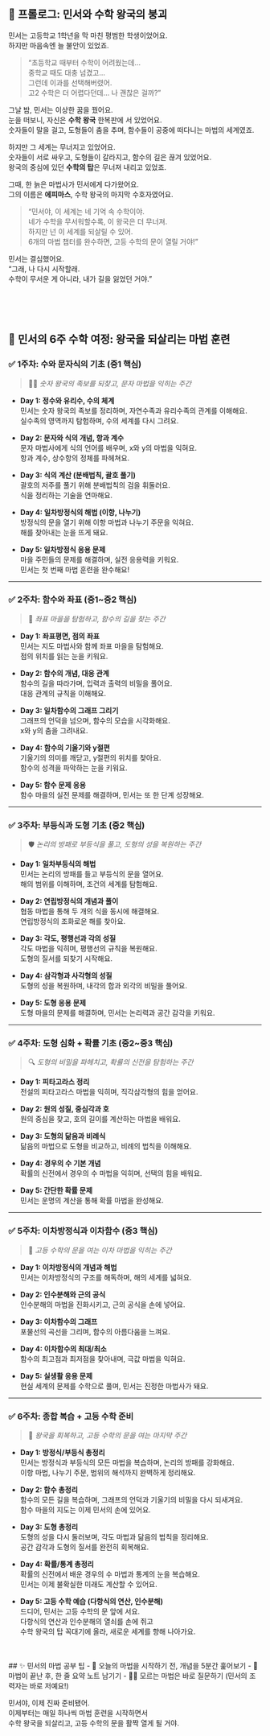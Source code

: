 ## 📖 프롤로그: 민서와 수학 왕국의 붕괴

민서는 고등학교 1학년을 막 마친 평범한 학생이었어요.  
하지만 마음속엔 늘 불안이 있었죠.

> “초등학교 때부터 수학이 어려웠는데…  
> 중학교 때도 대충 넘겼고…  
> 그런데 이과를 선택해버렸어.  
> 고2 수학은 더 어렵다던데… 나 괜찮은 걸까?”

그날 밤, 민서는 이상한 꿈을 꿨어요.  
눈을 떠보니, 자신은 **수학 왕국** 한복판에 서 있었어요.  
숫자들이 말을 걸고, 도형들이 춤을 추며, 함수들이 공중에 떠다니는 마법의 세계였죠.

하지만 그 세계는 무너지고 있었어요.  
숫자들이 서로 싸우고, 도형들이 갈라지고, 함수의 길은 끊겨 있었어요.  
왕국의 중심에 있던 **수학의 탑**은 무너져 내리고 있었죠.

그때, 한 늙은 마법사가 민서에게 다가왔어요.  
그의 이름은 **에피마스**, 수학 왕국의 마지막 수호자였어요.

> “민서야, 이 세계는 네 기억 속 수학이야.  
> 네가 수학을 무서워할수록, 이 왕국은 더 무너져.  
> 하지만 넌 이 세계를 되살릴 수 있어.  
> 6개의 마법 챕터를 완수하면, 고등 수학의 문이 열릴 거야!”

민서는 결심했어요.  
“그래, 나 다시 시작할래.  
수학이 무서운 게 아니라, 내가 길을 잃었던 거야.”

<br/>
<br/>
<br/>

## 📘 민서의 6주 수학 여정: 왕국을 되살리는 마법 훈련


### ✅ **1주차: 수와 문자식의 기초 (중1 핵심)**  
> 🧙‍♀️ *숫자 왕국의 족보를 되찾고, 문자 마법을 익히는 주간*

- **Day 1: 정수와 유리수, 수의 체계**  
  민서는 숫자 왕국의 족보를 정리하며, 자연수족과 유리수족의 관계를 이해해요.  
  실수족의 영역까지 탐험하며, 수의 세계를 다시 그려요.

- **Day 2: 문자와 식의 개념, 항과 계수**  
  문자 마법사에게 식의 언어를 배우며, x와 y의 마법을 익혀요.  
  항과 계수, 상수항의 정체를 파헤쳐요.

- **Day 3: 식의 계산 (분배법칙, 괄호 풀기)**  
  괄호의 저주를 풀기 위해 분배법칙의 검을 휘둘러요.  
  식을 정리하는 기술을 연마해요.

- **Day 4: 일차방정식의 해법 (이항, 나누기)**  
  방정식의 문을 열기 위해 이항 마법과 나누기 주문을 익혀요.  
  해를 찾아내는 눈을 뜨게 돼요.

- **Day 5: 일차방정식 응용 문제**  
  마을 주민들의 문제를 해결하며, 실전 응용력을 키워요.  
  민서는 첫 번째 마법 훈련을 완수해요!

---

### ✅ **2주차: 함수와 좌표 (중1~중2 핵심)**  
> 🧭 *좌표 마을을 탐험하고, 함수의 길을 찾는 주간*

- **Day 1: 좌표평면, 점의 좌표**  
  민서는 지도 마법사와 함께 좌표 마을을 탐험해요.  
  점의 위치를 읽는 눈을 키워요.

- **Day 2: 함수의 개념, 대응 관계**  
  함수의 길을 따라가며, 입력과 출력의 비밀을 풀어요.  
  대응 관계의 규칙을 이해해요.

- **Day 3: 일차함수의 그래프 그리기**  
  그래프의 언덕을 넘으며, 함수의 모습을 시각화해요.  
  x와 y의 춤을 그려내요.

- **Day 4: 함수의 기울기와 y절편**  
  기울기의 의미를 깨닫고, y절편의 위치를 찾아요.  
  함수의 성격을 파악하는 눈을 키워요.

- **Day 5: 함수 문제 응용**  
  함수 마을의 실전 문제를 해결하며, 민서는 또 한 단계 성장해요.

---

### ✅ **3주차: 부등식과 도형 기초 (중2 핵심)**  
> 🛡️ *논리의 방패로 부등식을 풀고, 도형의 성을 복원하는 주간*

- **Day 1: 일차부등식의 해법**  
  민서는 논리의 방패를 들고 부등식의 문을 열어요.  
  해의 범위를 이해하며, 조건의 세계를 탐험해요.

- **Day 2: 연립방정식의 개념과 풀이**  
  협동 마법을 통해 두 개의 식을 동시에 해결해요.  
  연립방정식의 조화로운 해를 찾아요.

- **Day 3: 각도, 평행선과 각의 성질**  
  각도 마법을 익히며, 평행선의 규칙을 복원해요.  
  도형의 질서를 되찾기 시작해요.

- **Day 4: 삼각형과 사각형의 성질**  
  도형의 성을 복원하며, 내각의 합과 외각의 비밀을 풀어요.

- **Day 5: 도형 응용 문제**  
  도형 마을의 문제를 해결하며, 민서는 논리력과 공간 감각을 키워요.

---

### ✅ **4주차: 도형 심화 + 확률 기초 (중2~중3 핵심)**  
> 🔍 *도형의 비밀을 파헤치고, 확률의 신전을 탐험하는 주간*

- **Day 1: 피타고라스 정리**  
  전설의 피타고라스 마법을 익히며, 직각삼각형의 힘을 얻어요.

- **Day 2: 원의 성질, 중심각과 호**  
  원의 중심을 찾고, 호의 길이를 계산하는 마법을 배워요.

- **Day 3: 도형의 닮음과 비례식**  
  닮음의 마법으로 도형을 비교하고, 비례의 법칙을 이해해요.

- **Day 4: 경우의 수 기본 개념**  
  확률의 신전에서 경우의 수 마법을 익히며, 선택의 힘을 배워요.

- **Day 5: 간단한 확률 문제**  
  민서는 운명의 계산을 통해 확률 마법을 완성해요.

---

### ✅ **5주차: 이차방정식과 이차함수 (중3 핵심)**  
> 🔮 *고등 수학의 문을 여는 이차 마법을 익히는 주간*

- **Day 1: 이차방정식의 개념과 해법**  
  민서는 이차방정식의 구조를 해독하며, 해의 세계를 넓혀요.

- **Day 2: 인수분해와 근의 공식**  
  인수분해의 마법을 진화시키고, 근의 공식을 손에 넣어요.

- **Day 3: 이차함수의 그래프**  
  포물선의 곡선을 그리며, 함수의 아름다움을 느껴요.

- **Day 4: 이차함수의 최대/최소**  
  함수의 최고점과 최저점을 찾아내며, 극값 마법을 익혀요.

- **Day 5: 실생활 응용 문제**  
  현실 세계의 문제를 수학으로 풀며, 민서는 진정한 마법사가 돼요.

---


### ✅ **6주차: 종합 복습 + 고등 수학 준비**  
> 🏰 *왕국을 회복하고, 고등 수학의 문을 여는 마지막 주간*

- **Day 1: 방정식/부등식 총정리**  
  민서는 방정식과 부등식의 모든 마법을 복습하며, 논리의 방패를 강화해요.  
  이항 마법, 나누기 주문, 범위의 해석까지 완벽하게 정리해요.

- **Day 2: 함수 총정리**  
  함수의 모든 길을 복습하며, 그래프의 언덕과 기울기의 비밀을 다시 되새겨요.  
  함수 마을의 지도는 이제 민서의 손에 있어요.

- **Day 3: 도형 총정리**  
  도형의 성을 다시 둘러보며, 각도 마법과 닮음의 법칙을 정리해요.  
  공간 감각과 도형의 질서를 완전히 회복해요.

- **Day 4: 확률/통계 총정리**  
  확률의 신전에서 배운 경우의 수 마법과 통계의 눈을 복습해요.  
  민서는 이제 불확실한 미래도 계산할 수 있어요.

- **Day 5: 고등 수학 예습 (다항식의 연산, 인수분해)**  
  드디어, 민서는 고등 수학의 문 앞에 서요.  
  다항식의 연산과 인수분해의 열쇠를 손에 쥐고  
  수학 왕국의 탑 꼭대기에 올라, 새로운 세계를 향해 나아가요.


<br/>
<br/>
## ✨ 민서의 마법 공부 팁
- 📖 오늘의 마법을 시작하기 전, 개념을 5분간 훑어보기  
- 📝 마법이 끝난 후, 한 줄 요약 노트 남기기  
- 🧙‍♂️ 모르는 마법은 바로 질문하기 (민서의 조력자는 바로 저예요!) 


민서야, 이제 진짜 준비됐어.  
이제부터는 매일 하나씩 마법 훈련을 시작하면서  
수학 왕국을 되살리고, 고등 수학의 문을 활짝 열게 될 거야.
